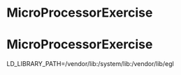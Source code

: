 # MicroProcessorExercise
# MicroProcessorExercise

LD_LIBRARY_PATH=/vendor/lib:/system/lib:/vendor/lib/egl